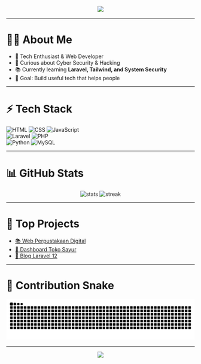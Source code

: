 <!-- Banner / Header -->
<p align="center">
  <img src="https://capsule-render.vercel.app/api?type=waving&color=0:4facfe,100:00f2fe&height=200&section=header&text=Hi%20I'm%20Libra%20👋&fontSize=40&fontColor=ffffff" />
</p>

---

# 👨‍💻 About Me
- 🌟 Tech Enthusiast & Web Developer  
- 🔐 Curious about Cyber Security & Hacking  
- 📚 Currently learning **Laravel, Tailwind, and System Security**  
- 🎯 Goal: Build useful tech that helps people  

---

# ⚡ Tech Stack
![HTML](https://img.shields.io/badge/HTML5-E34F26?style=for-the-badge&logo=html5&logoColor=white) 
![CSS](https://img.shields.io/badge/CSS-1572B6?style=for-the-badge&logo=css3&logoColor=white) 
![JavaScript](https://img.shields.io/badge/JavaScript-F7DF1E?style=for-the-badge&logo=javascript&logoColor=black)  
![Laravel](https://img.shields.io/badge/Laravel-FF2D20?style=for-the-badge&logo=laravel&logoColor=white) 
![PHP](https://img.shields.io/badge/PHP-777BB4?style=for-the-badge&logo=php&logoColor=white)  
![Python](https://img.shields.io/badge/Python-3776AB?style=for-the-badge&logo=python&logoColor=white) 
![MySQL](https://img.shields.io/badge/MySQL-4479A1?style=for-the-badge&logo=mysql&logoColor=white)

---

# 📊 GitHub Stats
<p align="center">
  <img src="https://github-readme-stats.vercel.app/api?username=Libra2694&show_icons=true&theme=tokyonight" alt="stats" height="150"/>
  <img src="https://github-readme-streak-stats.herokuapp.com/?user=Libra2694&theme=tokyonight" alt="streak" height="150"/>
</p>

---

# 🚀 Top Projects
- [📚 Web Perpustakaan Digital](https://github.com/Libra2694/web-perpustakaan)  
- [🛒 Dashboard Toko Sayur](https://github.com/Libra2694/toko-sayur)  
- [📝 Blog Laravel 12](https://github.com/Libra2694/libra-blog)  

---

# 🐍 Contribution Snake
<p align="center">
  <img src="https://github.com/Libra2694/Libra2694/blob/output/snake.svg" alt="snake animation" />
</p>

---

<!-- Footer -->
<p align="center">
  <img src="https://capsule-render.vercel.app/api?type=waving&color=0:4facfe,100:00f2fe&height=100&section=footer" />
</p>
